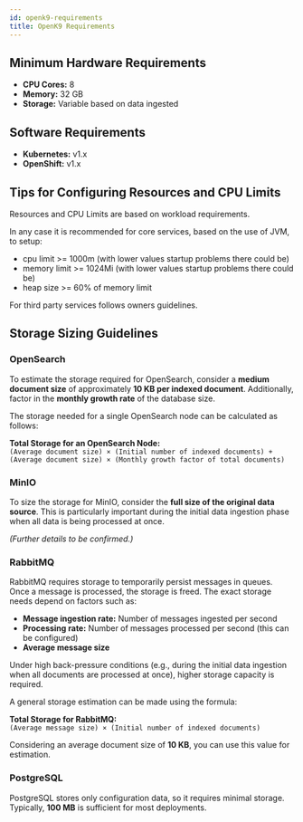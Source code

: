 ```yaml
---
id: openk9-requirements
title: OpenK9 Requirements
---
```


## Minimum Hardware Requirements

- **CPU Cores:** 8
- **Memory:** 32 GB
- **Storage:** Variable based on data ingested

## Software Requirements

- **Kubernetes:** v1.x
- **OpenShift:** v1.x

## Tips for Configuring Resources and CPU Limits

Resources and CPU Limits are based on workload requirements.

In any case it is recommended for core services, based on the use of JVM, to setup:

- cpu limit >= 1000m (with lower values startup problems there could be)
- memory limit >= 1024Mi (with lower values startup problems there could be)
- heap size >= 60% of memory limit

For third party services follows owners guidelines.

## Storage Sizing Guidelines

### OpenSearch

To estimate the storage required for OpenSearch, consider a **medium document size** of approximately **10 KB per indexed document**. Additionally, factor in the **monthly growth rate** of the database size.

The storage needed for a single OpenSearch node can be calculated as follows:

**Total Storage for an OpenSearch Node:**  
`(Average document size) × (Initial number of indexed documents) + (Average document size) × (Monthly growth factor of total documents)`

### MinIO

To size the storage for MinIO, consider the **full size of the original data source**. This is particularly important during the initial data ingestion phase when all data is being processed at once.

_(Further details to be confirmed.)_

### RabbitMQ

RabbitMQ requires storage to temporarily persist messages in queues. Once a message is processed, the storage is freed. The exact storage needs depend on factors such as:

- **Message ingestion rate:** Number of messages ingested per second
- **Processing rate:** Number of messages processed per second (this can be configured)
- **Average message size**

Under high back-pressure conditions (e.g., during the initial data ingestion when all documents are processed at once), higher storage capacity is required.

A general storage estimation can be made using the formula:

**Total Storage for RabbitMQ:**  
`(Average message size) × (Initial number of indexed documents)`

Considering an average document size of **10 KB**, you can use this value for estimation.

### PostgreSQL

PostgreSQL stores only configuration data, so it requires minimal storage. Typically, **100 MB** is sufficient for most deployments.
